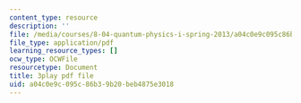 ```yaml
---
content_type: resource
description: ''
file: /media/courses/8-04-quantum-physics-i-spring-2013/a04c0e9c095c86b39b20beb4875e3018_H5m39G-FAwE.pdf
file_type: application/pdf
learning_resource_types: []
ocw_type: OCWFile
resourcetype: Document
title: 3play pdf file
uid: a04c0e9c-095c-86b3-9b20-beb4875e3018
---
```

